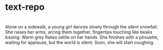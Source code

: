 # text-repo
#
Alone on a sidewalk, a young girl dances slowly through the silent snowfall. She raises her arms, arcing them together, fingertips touching like beaks kissing. Warm grey flakes settle on her hands. She finishes with a pirouette, waiting for applause, but the world is silent.
Soon, she will start coughing.
